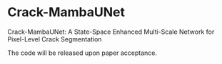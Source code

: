 # Crack-MambaUNet
Crack-MambaUNet: A State-Space Enhanced Multi-Scale Network for Pixel-Level Crack Segmentation

The code will be released upon paper acceptance.
